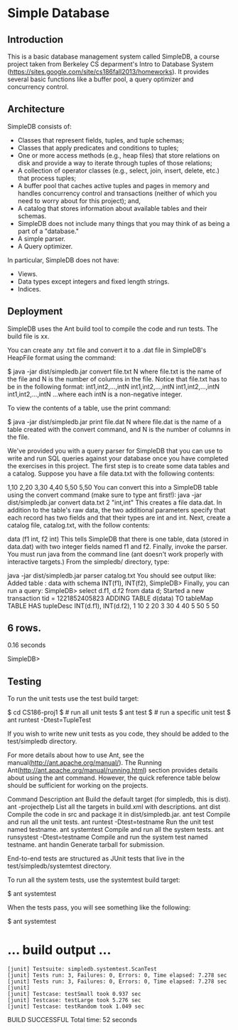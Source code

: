 # Simple Database

## Introduction
This is a basic database management system called SimpleDB, a course project taken from Berkeley CS deparment's Intro to Database System (https://sites.google.com/site/cs186fall2013/homeworks). It provides several basic functions like a buffer pool, a query optimizer and concurrency control.

## Architecture
SimpleDB consists of:

* Classes that represent fields, tuples, and tuple schemas;
* Classes that apply predicates and conditions to tuples;
* One or more access methods (e.g., heap files) that store relations on disk and provide a way to iterate through tuples of those relations;
* A collection of operator classes (e.g., select, join, insert, delete, etc.) that process tuples;
* A buffer pool that caches active tuples and pages in memory and handles concurrency control and transactions (neither of which you need to worry about for this project); and,
* A catalog that stores information about available tables and their schemas.
* SimpleDB does not include many things that you may think of as being a part of a "database."
* A simple parser.
* A Query optimizer.

In particular, SimpleDB does not have:

* Views.
* Data types except integers and fixed length strings.
* Indices.

## Deployment
SimpleDB uses the Ant build tool to compile the code and run tests. The build file is xx.

You can create any .txt file and convert it to a .dat file in SimpleDB's HeapFile format using the command:

$ java -jar dist/simpledb.jar convert file.txt N
where file.txt is the name of the file and N is the number of columns in the file. Notice that file.txt has to be in the following format:
int1,int2,...,intN
int1,int2,...,intN
int1,int2,...,intN
int1,int2,...,intN
...where each intN is a non-negative integer.

To view the contents of a table, use the print command:

$ java -jar dist/simpledb.jar print file.dat N
where file.dat is the name of a table created with the convert command, and N is the number of columns in the file.

We've provided you with a query parser for SimpleDB that you can use to write and run SQL queries against your database once you have completed the exercises in this project.
The first step is to create some data tables and a catalog. Suppose you have a file data.txt with the following contents:

1,10
2,20
3,30
4,40
5,50
5,50
You can convert this into a SimpleDB table using the convert command (make sure to type ant first!):
java -jar dist/simpledb.jar convert data.txt 2 "int,int"
This creates a file data.dat. In addition to the table's raw data, the two additional parameters specify that each record has two fields and that their types are int and int.
Next, create a catalog file, catalog.txt, with the follow contents:

data (f1 int, f2 int)
This tells SimpleDB that there is one table, data (stored in data.dat) with two integer fields named f1 and f2.
Finally, invoke the parser. You must run java from the command line (ant doesn't work properly with interactive targets.) From the simpledb/ directory, type:

java -jar dist/simpledb.jar parser catalog.txt
You should see output like:
Added table : data with schema INT(f1), INT(f2), 
SimpleDB> 
Finally, you can run a query:
SimpleDB> select d.f1, d.f2 from data d;
Started a new transaction tid = 1221852405823
 ADDING TABLE d(data) TO tableMap
     TABLE HAS  tupleDesc INT(d.f1), INT(d.f2), 
1       10
2       20
3       30
4       40
5       50
5       50

 6 rows.
----------------
0.16 seconds

SimpleDB> 

## Testing
To run the unit tests use the test build target:

$ cd CS186-proj1
$ # run all unit tests
$ ant test
$ # run a specific unit test
$ ant runtest -Dtest=TupleTest

If you wish to write new unit tests as you code, they should be added to the test/simpledb directory.

For more details about how to use Ant, see the manual(http://ant.apache.org/manual/). The Running Ant(http://ant.apache.org/manual/running.html) section provides details about using the ant command. However, the quick reference table below should be sufficient for working on the projects.

Command	Description
ant	Build the default target (for simpledb, this is dist).
ant -projecthelp	List all the targets in build.xml with descriptions.
ant dist	Compile the code in src and package it in dist/simpledb.jar.
ant test	Compile and run all the unit tests.
ant runtest -Dtest=testname	Run the unit test named testname.
ant systemtest	Compile and run all the system tests.
ant runsystest -Dtest=testname	Compile and run the system test named testname.
ant handin	Generate tarball for submission.

End-to-end tests are structured as JUnit tests that live in the test/simpledb/systemtest directory. 

To run all the system tests, use the systemtest build target:

$ ant systemtest

 When the tests pass, you will see something like the following:

$ ant systemtest

# ... build output ...

    [junit] Testsuite: simpledb.systemtest.ScanTest
    [junit] Tests run: 3, Failures: 0, Errors: 0, Time elapsed: 7.278 sec
    [junit] Tests run: 3, Failures: 0, Errors: 0, Time elapsed: 7.278 sec
    [junit] 
    [junit] Testcase: testSmall took 0.937 sec
    [junit] Testcase: testLarge took 5.276 sec
    [junit] Testcase: testRandom took 1.049 sec

BUILD SUCCESSFUL
Total time: 52 seconds
